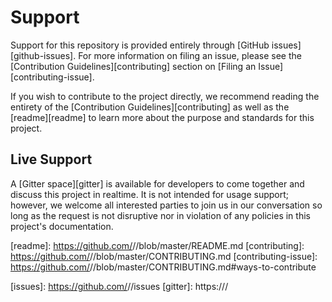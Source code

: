 # Support

Support for this repository is provided entirely through [GitHub issues][github-issues]. For more information on
filing an issue, please see the [Contribution Guidelines][contributing] section on
[Filing an Issue][contributing-issue].

If you wish to contribute to the project directly, we recommend reading the entirety of the
[Contribution Guidelines][contributing] as well as the [readme][readme] to learn more about the purpose and standards
for this project.

## Live Support

A [Gitter space][gitter] is available for developers to come together and discuss this project in realtime.  It is not
intended for usage support; however, we welcome all interested parties to join us in our conversation so long as the
request is not disruptive nor in violation of any policies in this project's documentation.



[readme]:             https://github.com/<!-- account_slug -->/<!-- repo_slug -->/blob/master/README.md
[contributing]:       https://github.com/<!-- account_slug -->/<!-- repo_slug -->/blob/master/CONTRIBUTING.md
[contributing-issue]: https://github.com/<!-- account_slug -->/<!-- repo_slug -->/blob/master/CONTRIBUTING.md#ways-to-contribute

[issues]:             https://github.com/<!-- account_slug -->/<!-- repo_slug -->/issues
[gitter]:             https://<!--gitter_link-->/
